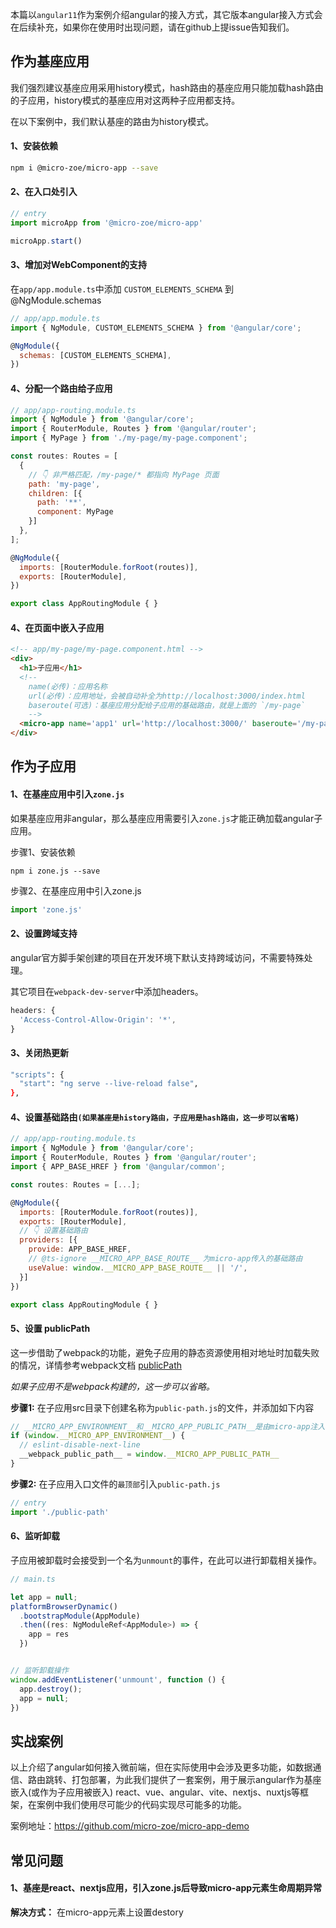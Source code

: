 本篇以`angular11`作为案例介绍angular的接入方式，其它版本angular接入方式会在后续补充，如果你在使用时出现问题，请在github上提issue告知我们。

## 作为基座应用
我们强烈建议基座应用采用history模式，hash路由的基座应用只能加载hash路由的子应用，history模式的基座应用对这两种子应用都支持。

在以下案例中，我们默认基座的路由为history模式。

#### 1、安装依赖
```bash
npm i @micro-zoe/micro-app --save
```

#### 2、在入口处引入
```js
// entry
import microApp from '@micro-zoe/micro-app'

microApp.start()
```

#### 3、增加对WebComponent的支持

在`app/app.module.ts`中添加 `CUSTOM_ELEMENTS_SCHEMA` 到 @NgModule.schemas
```js
// app/app.module.ts
import { NgModule, CUSTOM_ELEMENTS_SCHEMA } from '@angular/core';

@NgModule({
  schemas: [CUSTOM_ELEMENTS_SCHEMA],
})
```

#### 4、分配一个路由给子应用

```js
// app/app-routing.module.ts
import { NgModule } from '@angular/core';
import { RouterModule, Routes } from '@angular/router';
import { MyPage } from './my-page/my-page.component';

const routes: Routes = [
  {
    // 👇 非严格匹配，/my-page/* 都指向 MyPage 页面
    path: 'my-page',
    children: [{
      path: '**',
      component: MyPage
    }]
  },
];

@NgModule({
  imports: [RouterModule.forRoot(routes)],
  exports: [RouterModule],
})

export class AppRoutingModule { }
```

#### 4、在页面中嵌入子应用

```html
<!-- app/my-page/my-page.component.html -->
<div>
  <h1>子应用</h1>
  <!-- 
    name(必传)：应用名称
    url(必传)：应用地址，会被自动补全为http://localhost:3000/index.html
    baseroute(可选)：基座应用分配给子应用的基础路由，就是上面的 `/my-page`
    -->
  <micro-app name='app1' url='http://localhost:3000/' baseroute='/my-page'></micro-app>
</div>
```

## 作为子应用

#### 1、在基座应用中引入`zone.js`
如果基座应用非angular，那么基座应用需要引入`zone.js`才能正确加载angular子应用。

步骤1、安装依赖
```
npm i zone.js --save
```

步骤2、在基座应用中引入zone.js
```js
import 'zone.js'
```

#### 2、设置跨域支持
angular官方脚手架创建的项目在开发环境下默认支持跨域访问，不需要特殊处理。

其它项目在`webpack-dev-server`中添加headers。

```js
headers: {
  'Access-Control-Allow-Origin': '*',
}
```

#### 3、关闭热更新
```bash
"scripts": {
  "start": "ng serve --live-reload false",
},
```

#### 4、设置基础路由`(如果基座是history路由，子应用是hash路由，这一步可以省略)`

```js
// app/app-routing.module.ts
import { NgModule } from '@angular/core';
import { RouterModule, Routes } from '@angular/router';
import { APP_BASE_HREF } from '@angular/common';

const routes: Routes = [...];

@NgModule({
  imports: [RouterModule.forRoot(routes)],
  exports: [RouterModule],
  // 👇 设置基础路由
  providers: [{
    provide: APP_BASE_HREF,
    // @ts-ignore __MICRO_APP_BASE_ROUTE__ 为micro-app传入的基础路由
    useValue: window.__MICRO_APP_BASE_ROUTE__ || '/',
  }]
})

export class AppRoutingModule { }
```

#### 5、设置 publicPath

这一步借助了webpack的功能，避免子应用的静态资源使用相对地址时加载失败的情况，详情参考webpack文档 [publicPath](https://webpack.docschina.org/guides/public-path/#on-the-fly)

*如果子应用不是webpack构建的，这一步可以省略。*

**步骤1:** 在子应用src目录下创建名称为`public-path.js`的文件，并添加如下内容
```js
// __MICRO_APP_ENVIRONMENT__和__MICRO_APP_PUBLIC_PATH__是由micro-app注入的全局变量
if (window.__MICRO_APP_ENVIRONMENT__) {
  // eslint-disable-next-line
  __webpack_public_path__ = window.__MICRO_APP_PUBLIC_PATH__
}
```

**步骤2:** 在子应用入口文件的`最顶部`引入`public-path.js`
```js
// entry
import './public-path'
```

#### 6、监听卸载
子应用被卸载时会接受到一个名为`unmount`的事件，在此可以进行卸载相关操作。

```js
// main.ts

let app = null;
platformBrowserDynamic()
  .bootstrapModule(AppModule)
  .then((res: NgModuleRef<AppModule>) => {
    app = res
  })


// 监听卸载操作
window.addEventListener('unmount', function () {
  app.destroy();
  app = null;
})
```


## 实战案例
以上介绍了angular如何接入微前端，但在实际使用中会涉及更多功能，如数据通信、路由跳转、打包部署，为此我们提供了一套案例，用于展示angular作为基座嵌入(或作为子应用被嵌入) react、vue、angular、vite、nextjs、nuxtjs等框架，在案例中我们使用尽可能少的代码实现尽可能多的功能。

案例地址：https://github.com/micro-zoe/micro-app-demo

## 常见问题
#### 1、基座是react、nextjs应用，引入zone.js后导致micro-app元素生命周期异常
**解决方式：** 在micro-app元素上设置destory
